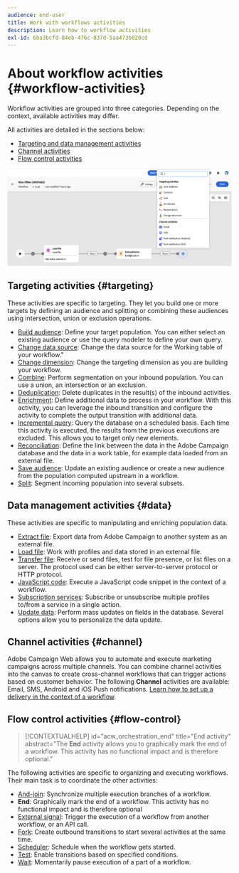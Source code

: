 ```yaml
---
audience: end-user
title: Work with workflows activities
description: Learn how to workflow activities
exl-id: 6ba3bcfd-84eb-476c-837d-5aa473b820cd
---
```


# About workflow activities {#workflow-activities}

Workflow activities are grouped into three categories. Depending on the context, available activities may differ. 

All activities are detailed in the sections below:

* [Targeting and data management activities](#targeting)
* [Channel activities](#channel)
* [Flow control activities](#flow-control)

![](../assets/workflow-activities.png)

## Targeting activities {#targeting}

These activities are specific to targeting. They let you build one or more targets by defining an audience and splitting or combining these audiences using intersection, union or exclusion operations.

* [Build audience](build-audience.md): Define your target population. You can either select an existing audience or use the query modeler to define your own query.
* [Change data source](change-data-source.md): Change the data source for the Working table of your workflow."
* [Change dimension](change-dimension.md): Change the targeting dimension as you are building your workflow.
* [Combine](combine.md): Perform segmentation on your inbound population. You can use a union, an intersection or an exclusion.
* [Deduplication](deduplication.md): Delete duplicates in the result(s) of the inbound activities.
* [Enrichment](enrichment.md): Define additional data to process in your workflow. With this activity, you can leverage the inbound transition and configure the activity to complete the output transition with additional data.
* [Incremental query](incremental-query.md): Query the database on a scheduled basis. Each time this activity is executed, the results from the previous executions are excluded. This allows you to target only new elements. 
* [Reconciliation](reconciliation.md): Define the link between the data in the Adobe Campaign database and the data in a work table, for example data loaded from an external file.
* [Save audience](save-audience.md): Update an existing audience or create a new audience from the population computed upstream in a workflow.
* [Split](split.md): Segment incoming population into several subsets.

## Data management activities {#data}

These activities are specific to manipulating and enriching population data.

* [Extract file](extract-file.md): Export data from Adobe Campaign to another system as an external file.
* [Load file](load-file.md): Work with profiles and data stored in an external file. 
* [Transfer file](transfer-file.md): Receive or send files, test for file presence, or list files on a server. The protocol used can be either server-to-server protocol or HTTP protocol.
* [JavaScript code](javascript-code.md): Execute a JavaScript code snippet in the context of a workflow.
* [Subscription services](subscription-services.md): Subscribe or unsubscribe multiple profiles to/from a service in a single action.
* [Update data](update-data.md): Perform mass updates on fields in the database. Several options allow you to personalize the data update.

## Channel activities {#channel}

Adobe Campaign Web allows you to automate and execute marketing campaigns across multiple channels. You can combine channel activities into the canvas to create cross-channel workflows that can trigger actions based on customer behavior. The following **Channel** activities are available: Email, SMS, Android and iOS Push notifications. [Learn how to set up a delivery in the context of a workflow](channels.md).

## Flow control activities {#flow-control}

>[!CONTEXTUALHELP]
>id="acw_orchestration_end"
>title="End activity"
>abstract="The **End** activity allows you to graphically mark the end of a workflow. This activity has no functional impact and is therefore optional."

The following activities are specific to organizing and executing workflows. Their main task is to coordinate the other activities:

* [And-join](and-join.md): Synchronize multiple execution branches of a workflow.
* **End**: Graphically mark the end of a workflow. This activity has no functional impact and is therefore optional
* [External signal](external-signal.md): Trigger the execution of a workflow from another workflow, or an API call. 
* [Fork](fork.md): Create outbound transitions to start several activities at the same time.
* [Scheduler](scheduler.md): Schedule when the workflow gets started.
* [Test](test.md): Enable transitions based on specified conditions.
* [Wait](wait.md): Momentarily pause execution of a part of a workflow.

